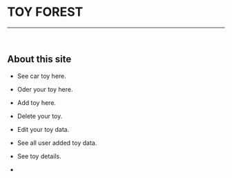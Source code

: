 # TOY FOREST  <br>
<hr/> 

<br>

## About this site  

- See car toy here.  
- Oder your toy here.  
- Add toy here.
- Delete your toy.
- Edit your toy data.
- See all user added toy data.
- See toy details.


- 